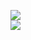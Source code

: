 [![](https://img.shields.io/badge/Made%20With-Github%20Spray-lightgrey.svg?style=for-the-badge&logo=github)](https://github.com/Annihil/github-spray#5909)  
[![](https://i.imgur.com/2DrTn0Z.gif)](https://github.com/Annihil/github-spray)